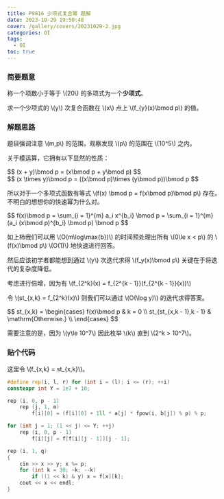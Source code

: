 ```yaml
---
title: P9816 少项式复合幂 题解
date: 2023-10-29 19:50:48
cover: /gallery/covers/20231029-2.jpg
categories: OI
tags:
  - OI
toc: true
---
```

### 简要题意

称一个项数小于等于 \\(20\\) 的多项式为一个**少项式**。

求一个少项式的 \\(y\\) 次复合函数在 \\(x\\) 点上 \\(f_{y}(x)\bmod p\\) 的值。

<!-- more -->

### 解题思路

题目强调注意 \\(m,p\\) 的范围，观察发现 \\(p\\) 的范围在 \\(10^5\\) 之内。

关于模运算，它拥有以下显然的性质：

<div>
$$
(x + y)\bmod p = (x\bmod p + y\bmod p)
$$
</div>

<div>
$$
(x \times y)\bmod p = ((x\bmod p)\times (y\bmod p))\bmod p
$$
</div>

所以对于一个多项式函数有等式 \\(f(x) \bmod p = f(x\bmod p)\bmod p\\) 存在。不明白的想想你的快速幂为什么对。

<div>
$$
f(x)\bmod p = \sum_{i = 1}^{m} a_i x^{b_i} \bmod p = \sum_{i = 1}^{m} (a_i (x\bmod p)^{b_i} \bmod p) \bmod p
$$
</div>

如上柿我们可以用 \\(O(m\log\max\{b\})\\) 的时间预处理出所有 \\(0\le x < p\\) 的 \\(f(x)\bmod p\\) \\(O(1)\\) 地快速进行回答。

然后应该初学者都能想到通过 \\(y\\) 次迭代求得 \\(f_y(x)\bmod p\\) 关键在于将迭代的复杂度降低。

考虑进行倍增，因为有 \\(f_{2^k}(x) = f_{2^{k - 1}}(f_{2^{k - 1}}(x))\\) 

令 \\(st_{x,k} = f_{2^k}(x)\\) 则我们可以通过 \\(O(\log y)\\) 的迭代求得答案。

<div>
$$
st_{x,k} = 
\begin{cases}
	f(x)\bmod p & k = 0 \\
	st_{st_{x,k - 1},k - 1} & \mathrm{Otherwise.} \\
\end{cases}
$$
</div>

需要注意的是，因为 \\(y\le 10^7\\) 因此枚举 \\(k\\) 直到 \\(2^k > 10^7\\)。

### 贴个代码

这里令 \\(f_{x,k} = st_{x,k}\\)。

```cpp
#define rep(i, l, r) for (int i = (l); i <= (r); ++i)
constexpr int Y = 1e7 + 10;

rep (i, 0, p - 1)
    rep (j, 1, m)
        f[i][0] = (f[i][0] + 1ll * a[j] * fpow(i, b[j]) % p) % p;

for (int j = 1; (1 << j) <= Y; ++j)
    rep (i, 0, p - 1)
        f[i][j] = f[f[i][j - 1]][j - 1];

rep (i, 1, q)
{
    cin >> x >> y; x %= p;
    for (int k = 30; ~k; --k)
        if ((1 << k) & y) x = f[x][k];
    cout << x << endl;
}
```
